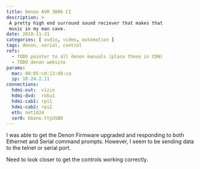 ```yaml
---
title: Denon AVR 3806 CI
description: >
 A pretty high end surround sound reciever that makes that
 music in my man cave.
date: 2018-11-21
categories: [ audio, video, automation ]
tags: denon, serial, control
refs:
  - TODO pointer to all denon manuals (place these in CDN)
  - TODO denon website
params:
  mac: 00:05:cd:13:d8:ca
  ip: 10.24.2.11
connections:
  hdmi-out:	 vizio
  hdmi-dvd:	 roku1
  hdmi-cab1: rpi1
  hdmi-cab2: rpi2
  eth: net1024
  ser0: bbone.ttyUSB0
---
```


I was able to get the Denon Firmware upgraded and responding to both
Ethernet and Serial command prompts.  However, I seem to be sending
data to the telnet or serial port.

Need to look closer to get the controls working correctly.
